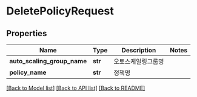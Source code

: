 # DeletePolicyRequest

## Properties
Name | Type | Description | Notes
------------ | ------------- | ------------- | -------------
**auto_scaling_group_name** | **str** | 오토스케일링그룹명 | 
**policy_name** | **str** | 정책명 | 

[[Back to Model list]](../README.md#documentation-for-models) [[Back to API list]](../README.md#documentation-for-api-endpoints) [[Back to README]](../README.md)


